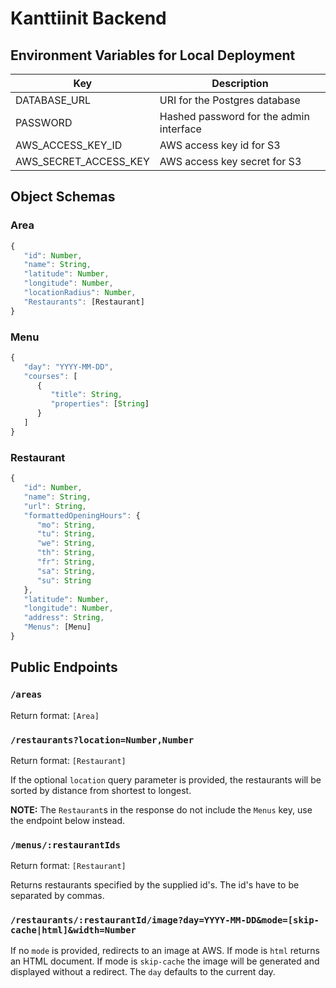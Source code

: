 # Kanttiinit Backend

## Environment Variables for Local Deployment

| Key | Description |
| --- | ----------- |
| DATABASE_URL | URI for the Postgres database |
| PASSWORD | Hashed password for the admin interface |
| AWS_ACCESS_KEY_ID | AWS access key id for S3 |
| AWS_SECRET_ACCESS_KEY | AWS access key secret for S3 |

## Object Schemas
### Area
```js
{
   "id": Number,
   "name": String,
   "latitude": Number,
   "longitude": Number,
   "locationRadius": Number,
   "Restaurants": [Restaurant]
}
```

### Menu
```js
{
   "day": "YYYY-MM-DD",
   "courses": [
      {
         "title": String,
         "properties": [String]
      }
   ]
}
```

### Restaurant
```js
{
   "id": Number,
   "name": String,
   "url": String,
   "formattedOpeningHours": {
      "mo": String,
      "tu": String,
      "we": String,
      "th": String,
      "fr": String,
      "sa": String,
      "su": String
   },
   "latitude": Number,
   "longitude": Number,
   "address": String,
   "Menus": [Menu]
}
```

## Public Endpoints

### `/areas`

Return format: `[Area]`

### `/restaurants?location=Number,Number`
Return format: `[Restaurant]`

If the optional `location` query parameter is provided, the restaurants will be sorted by distance from shortest to longest.

**NOTE:** The `Restaurant`s in the response do not include the `Menus` key, use the endpoint below instead.

### `/menus/:restaurantIds`
Return format: `[Restaurant]`

Returns restaurants specified by the supplied id's. The id's have to be separated by commas.

### `/restaurants/:restaurantId/image?day=YYYY-MM-DD&mode=[skip-cache|html]&width=Number`
If no `mode` is provided, redirects to an image at AWS. If mode is `html` returns an HTML document. If mode is `skip-cache` the image will be generated and displayed without a redirect. The `day` defaults to the current day.
